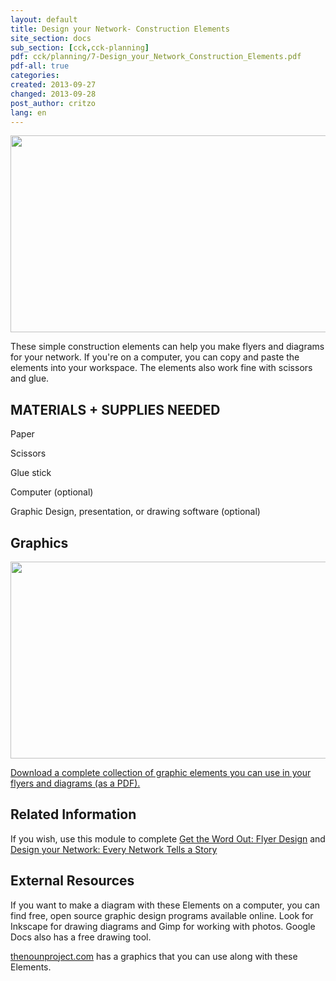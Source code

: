 ```yaml
---
layout: default
title: Design your Network- Construction Elements
site_section: docs
sub_section: [cck,cck-planning]
pdf: cck/planning/7-Design_your_Network_Construction_Elements.pdf
pdf-all: true
categories: 
created: 2013-09-27
changed: 2013-09-28
post_author: critzo
lang: en
---
```

  <p><img alt="" class="media-image attr__typeof__foaf:Image img__fid__356 img__view_mode__media_original attr__format__media_original" height="315" src="/files/construction_elements_intro_0.png" typeof="foaf:Image" width="510" /></p>

<section id="introduction">
<p>These simple construction elements can help you make flyers and diagrams for your network. If you're on a computer, you can copy and paste the elements into your workspace. The elements also work fine with scissors and glue.</p>

<h2>MATERIALS + SUPPLIES NEEDED</h2>

<p>Paper</p>

<p>Scissors</p>

<p>Glue stick</p>

<p>Computer (optional)</p>

<p>Graphic Design, presentation, or drawing software (optional)</p>
</section>

<section id="buildings">
<h2>Graphics</h2>

<p><img alt="" class="media-image attr__typeof__foaf:Image img__fid__357 img__view_mode__media_original attr__format__media_original" height="315" src="/files/construction_graphics_sample.png" typeof="foaf:Image" width="510" /></p>
</section>

<section id="extras">
<p><a href="/files/cck/planning/1.2-CCK-Planning-Construction-Elements.pdf">Download a complete collection of graphic elements you can use in your flyers and diagrams (as a PDF).</a></p>
</section>

<section class="related-information" id="related-information">
<h2>Related Information</h2>

<p>If you wish, use this module to complete <a href="/docs/cck/planning/get-word-out-flyer-design">Get the Word Out: Flyer Design</a> and <a href="/docs/cck/planning/design-your-network-every-network-tells-story">Design your Network: Every Network Tells a Story</a></p>
</section>

<section class="external-resources" id="external-resources">
<h2>External Resources</h2>

<p>If you want to make a diagram with these Elements on a computer, you can find free, open source graphic design programs available online. Look for Inkscape for drawing diagrams and Gimp for working with photos. Google Docs also has a free drawing tool.</p>

<p><a href="http://thenounproject.com" target="_blank">thenounproject.com</a> has a graphics that you can use along with these Elements.</p>
</section>
 
